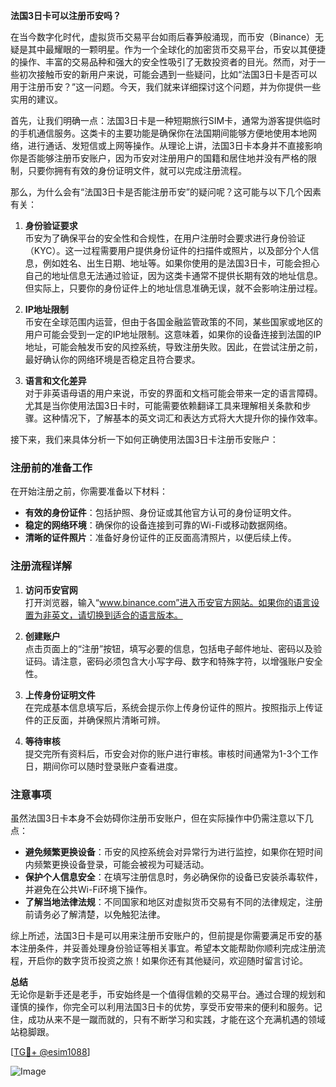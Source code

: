 **法国3日卡可以注册币安吗？**

在当今数字化时代，虚拟货币交易平台如雨后春笋般涌现，而币安（Binance）无疑是其中最耀眼的一颗明星。作为一个全球化的加密货币交易平台，币安以其便捷的操作、丰富的交易品种和强大的安全性吸引了无数投资者的目光。然而，对于一些初次接触币安的新用户来说，可能会遇到一些疑问，比如“法国3日卡是否可以用于注册币安？”这一问题。今天，我们就来详细探讨这个问题，并为你提供一些实用的建议。

首先，让我们明确一点：法国3日卡是一种短期旅行SIM卡，通常为游客提供临时的手机通信服务。这类卡的主要功能是确保你在法国期间能够方便地使用本地网络，进行通话、发短信或上网等操作。从理论上讲，法国3日卡本身并不直接影响你是否能够注册币安账户，因为币安对注册用户的国籍和居住地并没有严格的限制，只要你拥有有效的身份证明文件，就可以完成注册流程。

那么，为什么会有“法国3日卡是否能注册币安”的疑问呢？这可能与以下几个因素有关：

1. **身份验证要求**  
   币安为了确保平台的安全性和合规性，在用户注册时会要求进行身份验证（KYC）。这一过程需要用户提供身份证件的扫描件或照片，以及部分个人信息，例如姓名、出生日期、地址等。如果你使用的是法国3日卡，可能会担心自己的地址信息无法通过验证，因为这类卡通常不提供长期有效的地址信息。但实际上，只要你的身份证件上的地址信息准确无误，就不会影响注册过程。

2. **IP地址限制**  
   币安在全球范围内运营，但由于各国金融监管政策的不同，某些国家或地区的用户可能会受到一定的IP地址限制。这意味着，如果你的设备连接到法国的IP地址，可能会触发币安的风控系统，导致注册失败。因此，在尝试注册之前，最好确认你的网络环境是否稳定且符合要求。

3. **语言和文化差异**  
   对于非英语母语的用户来说，币安的界面和文档可能会带来一定的语言障碍。尤其是当你使用法国3日卡时，可能需要依赖翻译工具来理解相关条款和步骤。这种情况下，了解基本的英文词汇和表达方式将大大提升你的操作效率。

接下来，我们来具体分析一下如何正确使用法国3日卡注册币安账户：

### 注册前的准备工作

在开始注册之前，你需要准备以下材料：

- **有效的身份证件**：包括护照、身份证或其他官方认可的身份证明文件。
- **稳定的网络环境**：确保你的设备连接到可靠的Wi-Fi或移动数据网络。
- **清晰的证件照片**：准备好身份证件的正反面高清照片，以便后续上传。

### 注册流程详解

1. **访问币安官网**  
   打开浏览器，输入“www.binance.com”进入币安官方网站。如果你的语言设置为非英文，请切换到适合的语言版本。

2. **创建账户**  
   点击页面上的“注册”按钮，填写必要的信息，包括电子邮件地址、密码以及验证码。请注意，密码必须包含大小写字母、数字和特殊字符，以增强账户安全性。

3. **上传身份证明文件**  
   在完成基本信息填写后，系统会提示你上传身份证件的照片。按照指示上传证件的正反面，并确保照片清晰可辨。

4. **等待审核**  
   提交完所有资料后，币安会对你的账户进行审核。审核时间通常为1-3个工作日，期间你可以随时登录账户查看进度。

### 注意事项

虽然法国3日卡本身不会妨碍你注册币安账户，但在实际操作中仍需注意以下几点：

- **避免频繁更换设备**：币安的风控系统会对异常行为进行监控，如果你在短时间内频繁更换设备登录，可能会被视为可疑活动。
- **保护个人信息安全**：在填写注册信息时，务必确保你的设备已安装杀毒软件，并避免在公共Wi-Fi环境下操作。
- **了解当地法律法规**：不同国家和地区对虚拟货币交易有不同的法律规定，注册前请务必了解清楚，以免触犯法律。

综上所述，法国3日卡是可以用来注册币安账户的，但前提是你需要满足币安的基本注册条件，并妥善处理身份验证等相关事宜。希望本文能帮助你顺利完成注册流程，开启你的数字货币投资之旅！如果你还有其他疑问，欢迎随时留言讨论。

**总结**  
无论你是新手还是老手，币安始终是一个值得信赖的交易平台。通过合理的规划和谨慎的操作，你完全可以利用法国3日卡的优势，享受币安带来的便利和服务。记住，成功从来不是一蹴而就的，只有不断学习和实践，才能在这个充满机遇的领域站稳脚跟。

[[TG💪+ @esim1088](https://t.me/s/esim1088)]

![Image](https://i.postimg.cc/4NQfJmqS/Snipaste-2025-05-13-00-14-12.png)